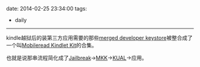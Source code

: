 date: 2014-02-25 23:34:00
tags:
- daily
---
kindle越狱后的装第三方应用需要的那些[merged developer keystore](http://www.mobileread.com/forums/showthread.php?t=152294)被整合成了一个叫[Mobileread Kindlet Kit](http://www.mobileread.com/forums/showthread.php?t=233932)的合集。

也就是说那串流程简化成了[Jailbreak](http://www.mobileread.com/forums/showthread.php?t=186645)->[MKK](http://www.mobileread.com/forums/showthread.php?t=233932)->[KUAL](http://www.mobileread.com/forums/showthread.php?t=203326)->应用。